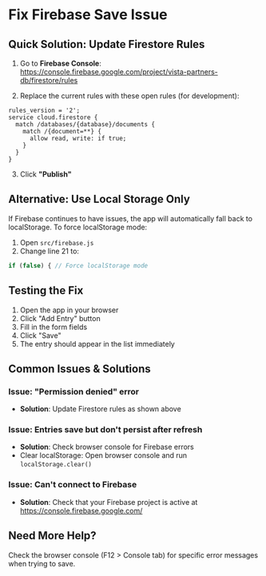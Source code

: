 # Fix Firebase Save Issue

## Quick Solution: Update Firestore Rules

1. Go to **Firebase Console**: https://console.firebase.google.com/project/vista-partners-db/firestore/rules

2. Replace the current rules with these open rules (for development):

```
rules_version = '2';
service cloud.firestore {
  match /databases/{database}/documents {
    match /{document=**} {
      allow read, write: if true;
    }
  }
}
```

3. Click **"Publish"**

## Alternative: Use Local Storage Only

If Firebase continues to have issues, the app will automatically fall back to localStorage. To force localStorage mode:

1. Open `src/firebase.js`
2. Change line 21 to:
```javascript
if (false) { // Force localStorage mode
```

## Testing the Fix

1. Open the app in your browser
2. Click "Add Entry" button
3. Fill in the form fields
4. Click "Save"
5. The entry should appear in the list immediately

## Common Issues & Solutions

### Issue: "Permission denied" error
- **Solution**: Update Firestore rules as shown above

### Issue: Entries save but don't persist after refresh
- **Solution**: Check browser console for Firebase errors
- Clear localStorage: Open browser console and run `localStorage.clear()`

### Issue: Can't connect to Firebase
- **Solution**: Check that your Firebase project is active at https://console.firebase.google.com/

## Need More Help?

Check the browser console (F12 > Console tab) for specific error messages when trying to save.